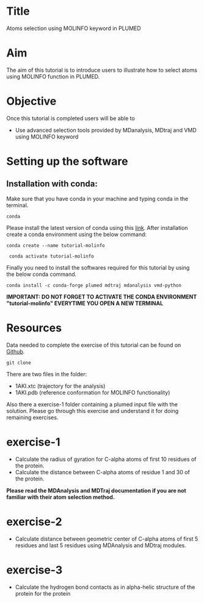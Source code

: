 # Title
Atoms selection using MOLINFO keyword in PLUMED

# Aim
The aim of this tutorial is to introduce users to illustrate how to select atoms using MOLINFO function in PLUMED.

# Objective
Once this tutorial is completed users will be able to
- Use advanced selection tools provided by MDanalysis, MDtraj and VMD using MOLINFO keyword

# Setting up the software
## Installation with conda:
Make sure that you have conda in your machine and typing conda in the terminal.

``` conda ```

Please install the latest version of conda using this [link](https://docs.conda.io/en/latest/miniconda.html). After installation create a conda environment using the below command:

``` conda create --name tutorial-molinfo ```

``` conda activate tutorial-molinfo```

Finally you need to install the softwares required for this tutorial by using the below conda command.

``` conda install -c conda-forge plumed mdtraj mdanalysis vmd-python ```

**IMPORTANT: DO NOT FORGET TO ACTIVATE THE CONDA ENVIRONMENT "tutorial-molinfo" EVERYTIME YOU OPEN A NEW TERMINAL**

# Resources

Data needed to complete the exercise of this tutorial can be found on [Github]().

``` git clone ```

There are two files in the folder:
- 1AKI.xtc (trajectory for the analysis)
- 1AKI.pdb (reference conformation for MOLINFO functionality)

Also there a exercise-1 folder containing a plumed input file with the solution. Please go through this exercise and understand it for doing remaining exercises.

# exercise-1

- Calculate the radius of gyration for C-alpha atoms of first 10 residues of the protein.
- Calculate the distance between C-alpha atoms of residue 1 and 30 of the protein.

**Please read the MDAnalysis and MDTraj documentation if you are not familiar with their atom selection method.**

# exercise-2

- Calculate distance between geometric center of C-alpha atoms of first 5 residues and last 5 residues using MDAnalysis and MDtraj modules.

# exercise-3

- Calculate the hydrogen bond contacts as in alpha-helic structure of the protein for the protein  

